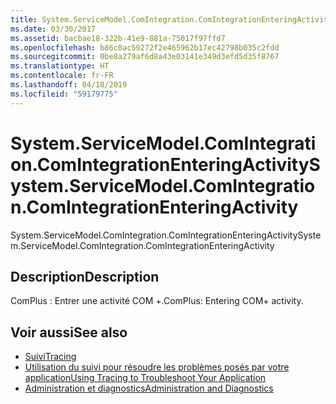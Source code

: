 ```yaml
---
title: System.ServiceModel.ComIntegration.ComIntegrationEnteringActivity
ms.date: 03/30/2017
ms.assetid: bacbae18-322b-41e9-881a-75017f97ffd7
ms.openlocfilehash: b86c0ac59272f2e465962b17ec42798b035c2fdd
ms.sourcegitcommit: 0be8a279af6d8a43e03141e349d3efd5d35f8767
ms.translationtype: HT
ms.contentlocale: fr-FR
ms.lasthandoff: 04/18/2019
ms.locfileid: "59179775"
---
```

# <a name="systemservicemodelcomintegrationcomintegrationenteringactivity"></a><span data-ttu-id="36f1d-102">System.ServiceModel.ComIntegration.ComIntegrationEnteringActivity</span><span class="sxs-lookup"><span data-stu-id="36f1d-102">System.ServiceModel.ComIntegration.ComIntegrationEnteringActivity</span></span>
<span data-ttu-id="36f1d-103">System.ServiceModel.ComIntegration.ComIntegrationEnteringActivity</span><span class="sxs-lookup"><span data-stu-id="36f1d-103">System.ServiceModel.ComIntegration.ComIntegrationEnteringActivity</span></span>  
  
## <a name="description"></a><span data-ttu-id="36f1d-104">Description</span><span class="sxs-lookup"><span data-stu-id="36f1d-104">Description</span></span>  
 <span data-ttu-id="36f1d-105">ComPlus : Entrer une activité COM +.</span><span class="sxs-lookup"><span data-stu-id="36f1d-105">ComPlus: Entering COM+ activity.</span></span>  
  
## <a name="see-also"></a><span data-ttu-id="36f1d-106">Voir aussi</span><span class="sxs-lookup"><span data-stu-id="36f1d-106">See also</span></span>

- [<span data-ttu-id="36f1d-107">Suivi</span><span class="sxs-lookup"><span data-stu-id="36f1d-107">Tracing</span></span>](../../../../../docs/framework/wcf/diagnostics/tracing/index.md)
- [<span data-ttu-id="36f1d-108">Utilisation du suivi pour résoudre les problèmes posés par votre application</span><span class="sxs-lookup"><span data-stu-id="36f1d-108">Using Tracing to Troubleshoot Your Application</span></span>](../../../../../docs/framework/wcf/diagnostics/tracing/using-tracing-to-troubleshoot-your-application.md)
- [<span data-ttu-id="36f1d-109">Administration et diagnostics</span><span class="sxs-lookup"><span data-stu-id="36f1d-109">Administration and Diagnostics</span></span>](../../../../../docs/framework/wcf/diagnostics/index.md)
